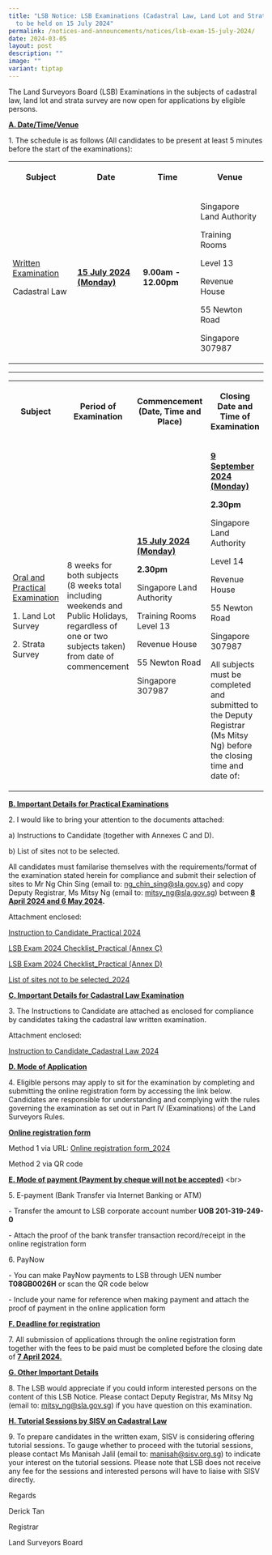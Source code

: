```yaml
---
title: "LSB Notice: LSB Examinations (Cadastral Law, Land Lot and Strata Survey)
  to be held on 15 July 2024"
permalink: /notices-and-announcements/notices/lsb-exam-15-july-2024/
date: 2024-03-05
layout: post
description: ""
image: ""
variant: tiptap
---
```

<p>The Land Surveyors Board (LSB) Examinations in the subjects of cadastral
law, land lot and strata survey are now open for applications by eligible
persons.</p>
<p><strong><u>A. Date/Time/Venue</u></strong>
</p>
<p>1. The schedule is as follows (All candidates to be present at least 5
minutes before the start of the examinations):</p>
<table>
<tbody>
<tr>
<th rowspan="1" colspan="1">
<p>Subject</p>
</th>
<th rowspan="1" colspan="1">
<p>Date</p>
</th>
<th rowspan="1" colspan="1">
<p>Time</p>
</th>
<th rowspan="1" colspan="1">
<p>Venue</p>
</th>
</tr>
<tr>
<td rowspan="1" colspan="1">
<p><u>Written Examination</u>
</p>
<p>Cadastral Law</p>
</td>
<td rowspan="1" colspan="1">
<p><strong><u>15 July 2024 (Monday)</u></strong>
</p>
</td>
<td rowspan="1" colspan="1">
<p></p>
<p><strong>9.00am - 12.00pm</strong>
</p>
</td>
<td rowspan="1" colspan="1">
<p>Singapore Land Authority</p>
<p>Training Rooms</p>
<p>Level 13</p>
<p>Revenue House</p>
<p>55 Newton Road</p>
<p>Singapore 307987</p>
</td>
</tr>
</tbody>
</table>
<hr>
<p></p>
<p></p>
<table>
<tbody>
<tr>
<th rowspan="1" colspan="1">
<p>Subject</p>
</th>
<th rowspan="1" colspan="1">
<p>Period of Examination</p>
</th>
<th rowspan="1" colspan="1">
<p>Commencement (Date, Time and Place)</p>
</th>
<th rowspan="1" colspan="1">
<p>Closing Date and Time of Examination</p>
</th>
</tr>
<tr>
<td rowspan="1" colspan="1">
<p><u>Oral and Practical Examination</u>
</p>
<p></p>
<p>1. Land Lot Survey</p>
<p>2. Strata Survey</p>
</td>
<td rowspan="1" colspan="1">
<p>8 weeks for both subjects (8 weeks total including weekends and Public
Holidays, regardless of one or two subjects taken) from date of commencement</p>
</td>
<td rowspan="1" colspan="1">
<p><strong><u>15 July 2024 (Monday)</u></strong>
</p>
<p><strong>2.30pm</strong>
</p>
<p></p>
<p>Singapore Land Authority</p>
<p>Training Rooms Level 13</p>
<p>Revenue House</p>
<p>55 Newton Road</p>
<p>Singapore 307987</p>
</td>
<td rowspan="1" colspan="1">
<p><strong><u>9 September 2024 (Monday)</u></strong>
</p>
<p><strong>2.30pm</strong>
</p>
<p></p>
<p>Singapore Land Authority</p>
<p>Level 14</p>
<p>Revenue House</p>
<p>55 Newton Road</p>
<p>Singapore 307987</p>
<p></p>
<p>All subjects must be completed and submitted to the Deputy Registrar (Ms
Mitsy Ng) before the closing time and date of:</p>
</td>
</tr>
</tbody>
</table>
<p></p>
<p><strong><u>B. Important Details for Practical Examinations</u></strong>
</p>
<p>2. I would like to bring your attention to the documents attached:</p>
<p>a) Instructions to Candidate (together with Annexes C and D).</p>
<p>b) List of sites not to be selected.</p>
<p>All candidates must familarise themselves with the requirements/format
of the examination stated herein for compliance and submit their selection
of sites to Mr Ng Chin Sing (email to: <a href="mailto:ng_chin_sing@sla.gov.sg" rel="noopener noreferrer nofollow" target="_blank">ng_chin_sing@sla.gov.sg</a>) and
copy Deputy Registrar, Ms Mitsy Ng (email to: <a href="mailto:mitsy_ng@sla.gov.sg" rel="noopener noreferrer nofollow" target="_blank">mitsy_ng@sla.gov.sg</a>) between <strong><u>8 April 2024 and 6 May 2024</u>.</strong>
</p>
<p></p>
<p>Attachment enclosed:</p>
<p><a href="/files/Instructions_to_Candidate_Practical_2024.pdf" rel="noopener noreferrer nofollow" target="_blank">Instruction to Candidate_Practical 2024</a>
</p>
<p><a href="/files/LSB_Exam_2024_Checklist_Practical_Annex_C_.pdf" rel="noopener noreferrer nofollow" target="_blank">LSB Exam 2024 Checklist_Practical (Annex C)</a>
</p>
<p><a href="/files/LSB_Exam_2024_Checklist_Practical_Annex_D_.pdf" rel="noopener noreferrer nofollow" target="_blank">LSB Exam 2024 Checklist_Practical (Annex D)</a>
</p>
<p><a href="/files/List_of_sites_not_to_be_selected_2024.pdf" rel="noopener noreferrer nofollow" target="_blank">List of sites not to be selected_2024</a>
</p>
<p><strong><u>C. Important Details for Cadastral Law Examination</u></strong>
</p>
<p>3. The Instructions to Candidate are attached as enclosed for compliance
by candidates taking the cadastral law written examination.</p>
<p></p>
<p>Attachment enclosed:</p>
<p><a href="/files/Instructions_to_Candidate_Cadastral_Law_2024.pdf" rel="noopener noreferrer nofollow" target="_blank">Instruction to Candidate_Cadastral Law 2024</a>
</p>
<p><strong><u>D. Mode of Application</u></strong>
</p>
<p>4. Eligible persons may apply to sit for the examination by completing
and submitting the online registration form by accessing the link below.
Candidates are responsible for understanding and complying with the rules
governing the examination as set out in Part IV (Examinations) of the Land
Surveyors Rules.</p>
<p><strong><u>Online registration form</u></strong>
</p>
<p>Method 1 via URL: <a href="https://go.gov.sg/lsb-exam-registration-2024" rel="noopener noreferrer nofollow" target="_blank">Online registration form_2024</a>
</p>
<p>Method 2 via QR code<strong><a href="https://go.gov.sg/lsb-exam-registration-2024" rel="noopener noreferrer nofollow" target="_blank"> </a></strong>
</p>
<p></p>
<p><strong><u>E. Mode of payment (Payment by cheque will not be accepted)</u></strong> &lt;br&gt;</p>
<p>5. E-payment (Bank Transfer via Internet Banking or ATM)</p>
<p>- Transfer the amount to LSB corporate account number <strong>UOB 201-319-249-0</strong>
</p>
<p>- Attach the proof of the bank transfer transaction record/receipt in
the online registration form</p>
<p>6. PayNow</p>
<p>- You can make PayNow payments to LSB through UEN number <strong>T08GB0026H</strong> or
scan the QR code below</p>
<p></p>
<p></p>
<p>- Include your name for reference when making payment and attach the proof
of payment in the online application form</p>
<p><strong><u>F. Deadline for registration</u></strong>
</p>
<p>7. All submission of applications through the online registration form
together with the fees to be paid must be completed before the closing
date of <strong><u>7 April 2024</u></strong><u>.</u>
</p>
<p><strong><u>G. Other Important Details</u></strong>
</p>
<p>8. The LSB would appreciate if you could inform interested persons on
the content of this LSB Notice. Please contact Deputy Registrar, Ms Mitsy
Ng (email to: <a href="mailto:mitsy_ng@sla.gov.sg" rel="noopener noreferrer nofollow" target="_blank">mitsy_ng@sla.gov.sg</a>)
if you have question on this examination.</p>
<p><strong><u>H. Tutorial Sessions by SISV on Cadastral Law</u></strong>
</p>
<p>9. To prepare candidates in the written exam, SISV is considering offering
tutorial sessions. To gauge whether to proceed with the tutorial sessions,
please contact Ms Manisah Jalil (email to: <a href="mailto: </span><a target=" rel="noopener noreferrer nofollow" target="_blank"><u>manisah@sisv.org.sg</u></a>) to indicate
your interest on the tutorial sessions. Please note that LSB does not receive
any fee for the sessions and interested persons will have to liaise with
SISV directly.</p>
<p>Regards</p>
<p>Derick Tan</p>
<p>Registrar</p>
<p>Land Surveyors Board</p>